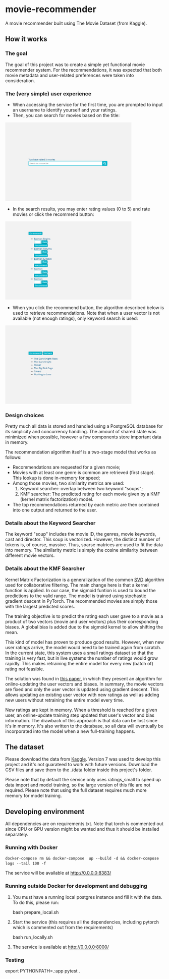 # movie-recommender
A movie recommender built using The Movie Dataset (from Kaggle).

## How it works

### The goal

The goal of this project was to create a simple yet functional movie recommender system. For the recommendations, it was expected that both movie metadata and user-related preferences were taken into consideration.

### The (very simple) user experience

- When accessing the service for the first time, you are prompted to input an username to identify yourself and your ratings.
- Then, you can search for movies based on the title:

<img src="./screenshots/search_bar.png" alt="search bar page" width="400"/>

- In the search results, you may enter rating values (0 to 5) and rate movies or click the recommend button:

<img src="./screenshots/search_results.png?raw=true" alt="search results page" width="400"/>

- When you click the recommend button, the algorithm described below is used to retrieve recommendations. Note that when a user vector is not available (not enough ratings), only keyword search is used:

<img src="./screenshots/recommendations.png?raw=true" alt="recommendations page" width="400"/>


### Design choices

Pretty much all data is stored and handled using a PostgreSQL database for its simplicity and concurrency handling. The amount of shared state was minimized when possible, however a few components store important data in memory.

The recommendation algorithm itself is a two-stage model that works as follows:

- Recommendations are requested for a given movie;
- Movies with at least one genre is common are retrieved (first stage). This lookup is done in-memory for speed;
- Among those movies, two similarity metrics are used:
    1. Keyword searcher: overlap between two keyword "soups";
    2. KMF searcher: The predicted rating for each movie given by a KMF (kernel matrix factorization) model.
- The top recommendations returned by each metric are then combined into one output and returned to the user.

### Details about the Keyword Searcher

The keyword "soup" includes the movie ID, the genres, movie keywords, cast and director. This soup is vectorized. However, the distinct number of tokens is, of course, massive. Thus, sparse matrices are used to fit the data into memory. The similarity metric is simply the cosine similarity between different movie vectors.

### Details about the KMF Searcher

Kernel Matrix Factorization is a generalization of the common [SVD](https://surprise.readthedocs.io/en/stable/matrix_factorization.html#surprise.prediction_algorithms.matrix_factorization.SVD) algorithm used for collaborative filtering. The main change here is that a kernel function is applied. In our case, the sigmoid funtion is used to bound the predictions to the valid range. The model is trained using stochastic gradient descent in PyTorch. The recommended movies are simply those with the largest predicted scores.

The training objective is to predict the rating each user gave to a movie as a product of two vectors (movie and user vectors) plus their corresponding biases. A global bias is added due to the sigmoid kernel to allow shifting the mean.

This kind of model has proven to produce good results. However, when new user ratings arrive, the model would need to be trained again from scratch. In the current state, this system uses a small ratings dataset so that the training is very fast, but in live systems the number of ratings would grow rapidly. This makes retraining the entire model for every new (batch of) rating not feasible.

The solution was found in [this paper](https://doi.org/10.1145/1454008.1454047), in which they present an algorithm for online-updating the user vectors and biases. In summary, the movie vectors are fixed and only the user vector is updated using gradient descent. This allows updating an existing user vector with new ratings as well as adding new users without retraining the entire model every time.

New ratings are kept in memory. When a threshold is reached for a given user, an online-update training step updated that user's vector and bias information. The drawback of this approach is that data can be lost since it's in memory. It's also written to the database, so all data will eventually be incorporated into the model when a new full-training happens.


## The dataset

Please download the data from [Kaggle](https://www.kaggle.com/datasets/rounakbanik/the-movies-dataset). Version 7 was used to develop this project and it's not guarateed to work with future versions. Download the CSV files and save them to the ./data folder inside this project's folder.

Please note that by default the service only uses ratings_small to speed up data import and model training, so the large version of this file are not required. Please note that using the full dataset requires much more memory for model training.


## Developing environment

All dependencies are on requirements.txt. Note that torch is commented out since CPU or GPU version might be wanted and thus it should be installed separately.

### Running with Docker

    docker-compose rm && docker-compose  up --build -d && docker-compose logs --tail 100 -f

The service will be available at http://0.0.0.0:8383/

### Running outside Docker for development and debugging
1. You must have a running local postgres instance and fill it with the data. To do this, please run:

    bash prepare_local.sh

2. Start the service (this requires all the dependencies, including pytorch which is commented out from the requirements)

    bash run_locally.sh

3. The service is available at http://0.0.0.0:8000/

### Testing

export PYTHONPATH=.:app
pytest .
